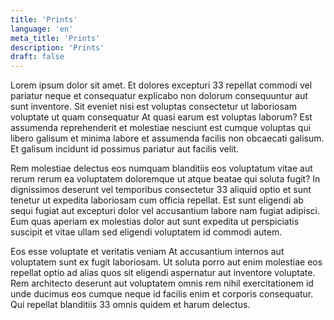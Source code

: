 ```yaml
---
title: 'Prints'
language: 'en'
meta_title: 'Prints'
description: 'Prints'
draft: false
---
```


Lorem ipsum dolor sit amet. Et dolores excepturi 33 repellat commodi vel pariatur neque et consequatur explicabo non dolorum consequuntur aut sunt inventore. Sit eveniet nisi est voluptas consectetur ut laboriosam voluptate ut quam consequatur At quasi earum est voluptas laborum? Est assumenda reprehenderit et molestiae nesciunt est cumque voluptas qui libero galisum et minima labore et assumenda facilis non obcaecati galisum. Et galisum incidunt id possimus pariatur aut facilis velit.

Rem molestiae delectus eos numquam blanditiis eos voluptatum vitae aut rerum rerum ea voluptatem doloremque ut atque beatae qui soluta fugit? In dignissimos deserunt vel temporibus consectetur 33 aliquid optio et sunt tenetur ut expedita laboriosam cum officia repellat. Est sunt eligendi ab sequi fugiat aut excepturi dolor vel accusantium labore nam fugiat adipisci. Eum quas aperiam ex molestias dolor aut sunt expedita ut perspiciatis suscipit et vitae ullam sed eligendi voluptatem id commodi autem.

Eos esse voluptate et veritatis veniam At accusantium internos aut voluptatem sunt ex fugit laboriosam. Ut soluta porro aut enim molestiae eos repellat optio ad alias quos sit eligendi aspernatur aut inventore voluptate. Rem architecto deserunt aut voluptatem omnis rem nihil exercitationem id unde ducimus eos cumque neque id facilis enim et corporis consequatur. Qui repellat blanditiis 33 omnis quidem et harum delectus.
